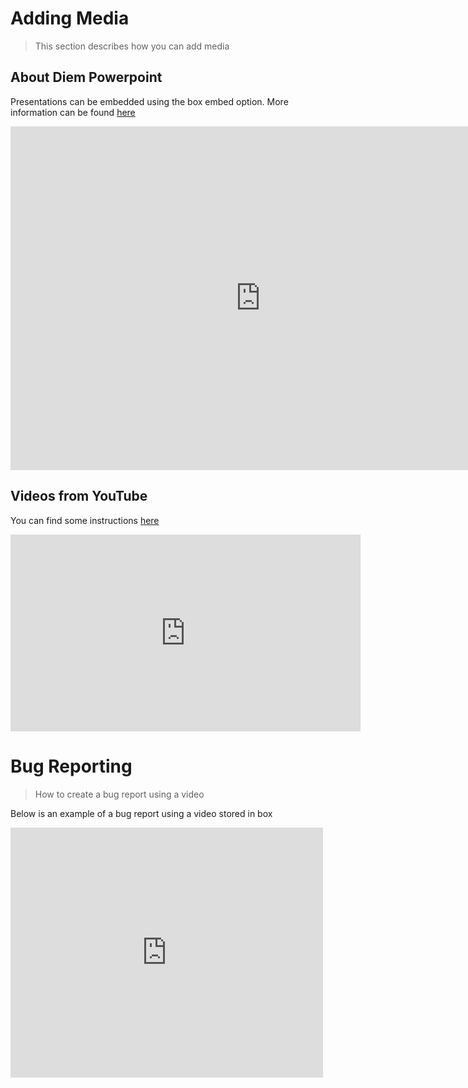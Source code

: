 
<!-- markdownlint-disable MD033 -->
# Adding Media

> This section describes how you can add media

<h2>About Diem Powerpoint</h2>

Presentations can be embedded using the box embed option. More information can be found [here](https://developer.box.com/guides/embed/box-embed/#:~:text=To%20grab%20your%20Box%20Embed,size%2C%20view%2C%20and%20sorting.)

<iframe
    src="https://ibm.ent.box.com/embed/s/e74wohhr2o8j1swyv9pjm8pknizy9qvj"
    width="800"
    height="550"
    frameborder="0"
    allowfullscreen
    webkitallowfullscreen
    msallowfullscreen
></iframe>
<h2>Videos from YouTube</h2>

You can find some instructions [here](https://www.w3schools.com/html/html_youtube.asp)

<iframe
    width="560"
    height="315"
    src="https://www.youtube.com/embed/2pOaOnP9Ns0"
    frameborder="0"
    allow="accelerometer; autoplay; clipboard-write; encrypted-media; gyroscope; picture-in-picture"
    allowfullscreen
></iframe>

<!-- markdownlint-disable MD033 -->
# Bug Reporting

> How to create a bug report using a video

Below is an example of a bug report using a video stored in box

<iframe src="https://ibm.ent.box.com/embed/s/5i1z8g1e281owckkzmmzwuzcvnj6jftl?sortColumn=date&view=list" width="500" height="400" frameborder="0" allowfullscreen webkitallowfullscreen msallowfullscreen></iframe>
